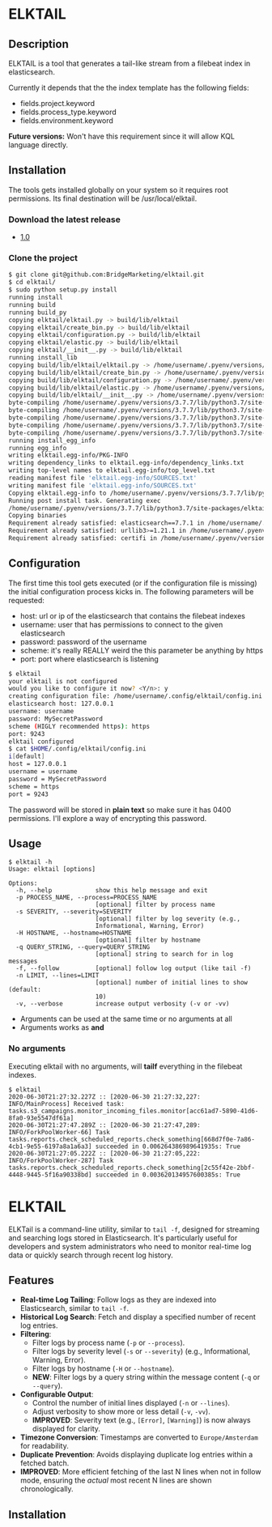 # ELKTAIL

## Description

ELKTAIL is a tool that generates a tail-like stream from a filebeat index
in elasticsearch.

Currently it depends that the the index template has the following fields:

* fields.project.keyword
* fields.process_type.keyword
* fields.environment.keyword

**Future versions:** Won't have this requirement since it will allow KQL 
language directly.

## Installation

The tools gets installed globally on your system so it requires root
permissions. Its final destination will be /usr/local/elktail.

### Download the latest release

* [1.0](https://github.com/BridgeMarketing/elktail/releases/tag/v1.0)

### Clone the project

```bash
$ git clone git@github.com:BridgeMarketing/elktail.git
$ cd elktail/
$ sudo python setup.py install
running install
running build
running build_py
copying elktail/elktail.py -> build/lib/elktail
copying elktail/create_bin.py -> build/lib/elktail
copying elktail/configuration.py -> build/lib/elktail
copying elktail/elastic.py -> build/lib/elktail
copying elktail/__init__.py -> build/lib/elktail
running install_lib
copying build/lib/elktail/elktail.py -> /home/username/.pyenv/versions/3.7.7/lib/python3.7/site-packages/elktail
copying build/lib/elktail/create_bin.py -> /home/username/.pyenv/versions/3.7.7/lib/python3.7/site-packages/elktail
copying build/lib/elktail/configuration.py -> /home/username/.pyenv/versions/3.7.7/lib/python3.7/site-packages/elktail
copying build/lib/elktail/elastic.py -> /home/username/.pyenv/versions/3.7.7/lib/python3.7/site-packages/elktail
copying build/lib/elktail/__init__.py -> /home/username/.pyenv/versions/3.7.7/lib/python3.7/site-packages/elktail
byte-compiling /home/username/.pyenv/versions/3.7.7/lib/python3.7/site-packages/elktail/elktail.py to elktail.cpython-37.pyc
byte-compiling /home/username/.pyenv/versions/3.7.7/lib/python3.7/site-packages/elktail/create_bin.py to create_bin.cpython-37.pyc
byte-compiling /home/username/.pyenv/versions/3.7.7/lib/python3.7/site-packages/elktail/configuration.py to configuration.cpython-37.pyc
byte-compiling /home/username/.pyenv/versions/3.7.7/lib/python3.7/site-packages/elktail/elastic.py to elastic.cpython-37.pyc
byte-compiling /home/username/.pyenv/versions/3.7.7/lib/python3.7/site-packages/elktail/__init__.py to __init__.cpython-37.pyc
running install_egg_info
running egg_info
writing elktail.egg-info/PKG-INFO
writing dependency_links to elktail.egg-info/dependency_links.txt
writing top-level names to elktail.egg-info/top_level.txt
reading manifest file 'elktail.egg-info/SOURCES.txt'
writing manifest file 'elktail.egg-info/SOURCES.txt'
Copying elktail.egg-info to /home/username/.pyenv/versions/3.7.7/lib/python3.7/site-packages/elktail-0.3-py3.7.egg-info
Running post install task. Generating exec
/home/username/.pyenv/versions/3.7.7/lib/python3.7/site-packages/elktail
Copying binaries
Requirement already satisfied: elasticsearch==7.7.1 in /home/username/.pyenv/versions/3.7.7/lib/python3.7/site-packages (from -r etc/requirements.txt (line 1)) (7.7.1)
Requirement already satisfied: urllib3>=1.21.1 in /home/username/.pyenv/versions/3.7.7/lib/python3.7/site-packages (from elasticsearch==7.7.1->-r etc/requirements.txt (line 1)) (1.25.9)
Requirement already satisfied: certifi in /home/username/.pyenv/versions/3.7.7/lib/python3.7/site-packages (from elasticsearch==7.7.1->-r etc/requirements.txt (line 1)) (2020.4.5.1)
```

## Configuration

The first time this tool gets executed (or if the configuration file is
missing) the initial configuration process kicks in. The following
parameters will be requested:

* host: url or ip of the elasticsearch that contains the filebeat indexes
* username: user that has permissions to connect to the given elasticsearch
* password: password of the username
* scheme: it's really REALLY weird the this parameter be anything by https
* port: port where elasticsearch is listening

```bash
$ elktail
your elktail is not configured
would you like to configure it now? <Y/n>: y
creating configuration file: /home/username/.config/elktail/config.ini
elasticsearch host: 127.0.0.1
username: username
password: MySecretPassword
scheme (HIGLY recommended https): https
port: 9243
elktail configured
$ cat $HOME/.config/elktail/config.ini
i[default]
host = 127.0.0.1
username = username
password = MySecretPassword
scheme = https
port = 9243
```

The password will be stored in **plain text** so make sure it has 0400
permissions. I'll explore a way of encrypting this password.

## Usage

```
$ elktail -h
Usage: elktail [options]

Options:
  -h, --help            show this help message and exit
  -p PROCESS_NAME, --process=PROCESS_NAME
                        [optional] filter by process name
  -s SEVERITY, --severity=SEVERITY
                        [optional] filter by log severity (e.g.,
                        Informational, Warning, Error)
  -H HOSTNAME, --hostname=HOSTNAME
                        [optional] filter by hostname
  -q QUERY_STRING, --query=QUERY_STRING
                        [optional] string to search for in log messages
  -f, --follow          [optional] follow log output (like tail -f)
  -n LIMIT, --lines=LIMIT
                        [optional] number of initial lines to show (default:
                        10)
  -v, --verbose         increase output verbosity (-v or -vv)
```

* Arguments can be used at the same time or no arguments at all
* Arguments works as **and**

### No arguments

Executing elktail with no arguments, will **tailf** everything in the filebeat
indexes.

```
$ elktail
2020-06-30T21:27:32.227Z :: [2020-06-30 21:27:32,227: INFO/MainProcess] Received task: tasks.s3_campaigns.monitor_incoming_files.monitor[acc61ad7-5890-41d6-8fa0-93e5547df61a]
2020-06-30T21:27:47.289Z :: [2020-06-30 21:27:47,289: INFO/ForkPoolWorker-66] Task tasks.reports.check_scheduled_reports.check_something[668d7f0e-7a86-4cb1-9e55-6197a8a1a6a3] succeeded in 0.006264386989641935s: True
2020-06-30T21:27:05.222Z :: [2020-06-30 21:27:05,222: INFO/ForkPoolWorker-287] Task tasks.reports.check_scheduled_reports.check_something[2c55f42e-2bbf-4448-9445-5f16a90338bd] succeeded in 0.003620134957600385s: True
```

# ELKTAIL

ELKTail is a command-line utility, similar to `tail -f`, designed for streaming and searching logs stored in Elasticsearch. It's particularly useful for developers and system administrators who need to monitor real-time log data or quickly search through recent log history.

## Features

*   **Real-time Log Tailing**: Follow logs as they are indexed into Elasticsearch, similar to `tail -f`.
*   **Historical Log Search**: Fetch and display a specified number of recent log entries.
*   **Filtering**:
    *   Filter logs by process name (`-p` or `--process`).
    *   Filter logs by severity level (`-s` or `--severity`) (e.g., Informational, Warning, Error).
    *   Filter logs by hostname (`-H` or `--hostname`).
    *   **NEW**: Filter logs by a query string within the message content (`-q` or `--query`).
*   **Configurable Output**:
    *   Control the number of initial lines displayed (`-n` or `--lines`).
    *   Adjust verbosity to show more or less detail (`-v`, `-vv`).
    *   **IMPROVED**: Severity text (e.g., `[Error]`, `[Warning]`) is now always displayed for clarity.
*   **Timezone Conversion**: Timestamps are converted to `Europe/Amsterdam` for readability.
*   **Duplicate Prevention**: Avoids displaying duplicate log entries within a fetched batch.
*   **IMPROVED**: More efficient fetching of the last N lines when not in follow mode, ensuring the *actual* most recent N lines are shown chronologically.

## Installation


